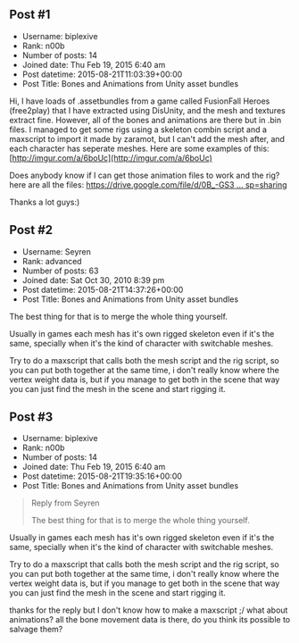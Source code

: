 ## Post #1
- Username: biplexive
- Rank: n00b
- Number of posts: 14
- Joined date: Thu Feb 19, 2015 6:40 am
- Post datetime: 2015-08-21T11:03:39+00:00
- Post Title: Bones and Animations from Unity asset bundles

Hi, I have loads of .assetbundles from a game called FusionFall Heroes (free2play) that I have extracted using DisUnity, and the mesh and textures extract fine. However, all of the bones and animations are there but in .bin files. I managed to get some rigs using a skeleton combin script and a maxscript to import it made by zaramot, but I can't add the mesh after, and each character has seperate meshes. Here are some examples of this:
[http://imgur.com/a/6boUc](http://imgur.com/a/6boUc)

Does anybody know if I can get those animation files to work and the rig?
here are all the files:
[https://drive.google.com/file/d/0B_-GS3 ... sp=sharing](https://drive.google.com/file/d/0B_-GS3PsP41CNE5yRzA5UkRCQU0/view?usp=sharing)

Thanks a lot guys:)
## Post #2
- Username: Seyren
- Rank: advanced
- Number of posts: 63
- Joined date: Sat Oct 30, 2010 8:39 pm
- Post datetime: 2015-08-21T14:37:26+00:00
- Post Title: Bones and Animations from Unity asset bundles

The best thing for that is to merge the whole thing yourself.

Usually in games each mesh has it's own rigged skeleton even if it's the same, specially when it's the kind of character with switchable meshes.

Try to do a maxscript that calls both the mesh script and the rig script, so you can put both together at the same time, i don't really know where the vertex weight data is, but if you manage to get both in the scene that way you can just find the mesh in the scene and start rigging it.
## Post #3
- Username: biplexive
- Rank: n00b
- Number of posts: 14
- Joined date: Thu Feb 19, 2015 6:40 am
- Post datetime: 2015-08-21T19:35:16+00:00
- Post Title: Bones and Animations from Unity asset bundles

> Reply from Seyren
>
> The best thing for that is to merge the whole thing yourself.

Usually in games each mesh has it's own rigged skeleton even if it's the same, specially when it's the kind of character with switchable meshes.

Try to do a maxscript that calls both the mesh script and the rig script, so you can put both together at the same time, i don't really know where the vertex weight data is, but if you manage to get both in the scene that way you can just find the mesh in the scene and start rigging it.

thanks for the reply but I don't know how to make a maxscript ;/ what about animations? all the bone movement data is there, do you think its possible to salvage them?
